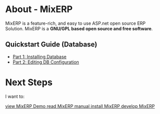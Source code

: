 # About - MixERP
MixERP is a feature-rich, and easy to use ASP.net open source ERP Solution. MixERP
is a **GNU/GPL based open source and free software**.

## Quickstart Guide (Database)

* [Part 1: Installing Database](docs/developer/quickstart/part-1-installing-database.md)
* [Part 2: Editing DB Configuration](docs/developer/quickstart/part-2-editing-db-configuration-file.md)

# Next Steps

I want to:

<a class="ui basic blue button" href="http://chamlang.mixerp.org" title="MixERP Demo" target="_blank">
    <i class="ui heart icon"></i>view MixERP Demo
</a> <a class="ui basic purple button" href="docs/user-guide/index.md" title="MixERP User Guide">
    <i class="ui student icon"></i>read MixERP manual
</a> <a class="ui basic pink button" href="docs/admin.md" title="MixERP Administration Guide">
    <i class="ui cloud icon"></i>install MixERP
</a> <a class="ui basic olive button" href="docs/developer/index.md" title="MixERP Developer Guide">
    <i class="ui code icon"></i>develop MixERP
</a>
